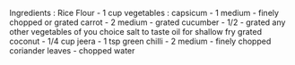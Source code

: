 Ingredients :
Rice Flour - 1 cup
vegetables : 
capsicum - 1 medium - finely chopped or grated
carrot - 2 medium  - grated
cucumber - 1/2 - grated
any other vegetables of you choice
salt to taste
oil for shallow fry
grated coconut - 1/4 cup
jeera - 1 tsp
green chilli - 2 medium - finely chopped
coriander leaves - chopped
water 